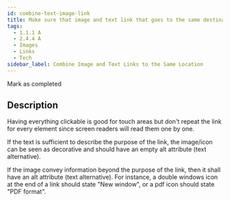 ```yaml
---
id: combine-text-image-link
title: Make sure that image and text link that goes to the same destination is combined into a single link, rather than creating separate links for each element
tags:
  - 1.1.1 A
  - 2.4.4 A
  - Images
  - Links
  - Tech
sidebar_label: Combine Image and Text Links to the Same Location
---
```


Mark as completed

## Description

Having everything clickable is good for touch areas but don't repeat the link for every element since screen readers will read them one by one.

If the text is sufficient to describe the purpose of the link, the image/icon can be seen as decorative and should have an empty alt attribute (text alternative).

If the image convey information beyond the purpose of the link, then it shall have an alt attribute (text alternative). For instance,  a double windows icon at the end of a link should state "New window", or a pdf icon should state "PDF format".
